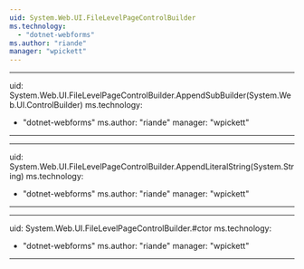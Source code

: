 ```yaml
---
uid: System.Web.UI.FileLevelPageControlBuilder
ms.technology: 
  - "dotnet-webforms"
ms.author: "riande"
manager: "wpickett"
---
```


---
uid: System.Web.UI.FileLevelPageControlBuilder.AppendSubBuilder(System.Web.UI.ControlBuilder)
ms.technology: 
  - "dotnet-webforms"
ms.author: "riande"
manager: "wpickett"
---

---
uid: System.Web.UI.FileLevelPageControlBuilder.AppendLiteralString(System.String)
ms.technology: 
  - "dotnet-webforms"
ms.author: "riande"
manager: "wpickett"
---

---
uid: System.Web.UI.FileLevelPageControlBuilder.#ctor
ms.technology: 
  - "dotnet-webforms"
ms.author: "riande"
manager: "wpickett"
---
